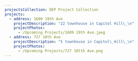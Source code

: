 ```yaml
---
projectsCollection: DEP Project Collection
projects:
  - address: 1609 19th Ave
    projectDescription: "22 townhouse in Capitol Hill\_\n"
    projectPhotos:
      - /Upcoming Projects/1609 19th Ave.jpeg
  - address: 727 18th Ave
    projectDescription: "5 townhouse in Capitol\_Hill\_\n"
    projectPhotos:
      - /Upcoming Projects/727 18tth Ave.png
---
```


